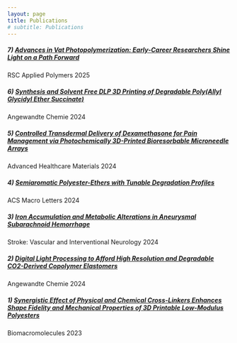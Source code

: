 ```yaml
---
layout: page
title: Publications
# subtitle: Publications
---
```


##### 7) [Advances in Vat Photopolymerization: Early-Career Researchers Shine Light on a Path Forward](https://pubs.rsc.org/en/content/articlehtml/2025/lp/d5lp00010f)  
RSC Applied Polymers 2025


##### 6) [Synthesis and Solvent Free DLP 3D Printing of Degradable Poly(Allyl Glycidyl Ether Succinate)](https://onlinelibrary.wiley.com/doi/full/10.1002/ange.202414016)  
Angewandte Chemie 2024


##### 5) [Controlled Transdermal Delivery of Dexamethasone for Pain Management via Photochemically 3D-Printed Bioresorbable Microneedle Arrays](https://advanced.onlinelibrary.wiley.com/doi/full/10.1002/adhm.202402113)  
Advanced Healthcare Materials 2024


##### 4) [Semiaromatic Polyester-Ethers with Tunable Degradation Profiles](https://pubs.acs.org/doi/full/10.1021/acsmacrolett.4c00617)  
ACS Macro Letters 2024


##### 3) [Iron Accumulation and Metabolic Alterations in Aneurysmal Subarachnoid Hemorrhage](https://www.ahajournals.org/doi/full/10.1161/SVIN.123.000848)   
Stroke: Vascular and Interventional Neurology 2024


##### 2) [Digital Light Processing to Afford High Resolution and Degradable CO2-Derived Copolymer Elastomers](https://onlinelibrary.wiley.com/doi/full/10.1002/anie.202407794)  
Angewandte Chemie 2024


##### 1) [Synergistic Effect of Physical and Chemical Cross-Linkers Enhances Shape Fidelity and Mechanical Properties of 3D Printable Low-Modulus Polyesters](https://pubs.acs.org/doi/full/10.1021/acs.biomac.3c00684)   
Biomacromolecules 2023


